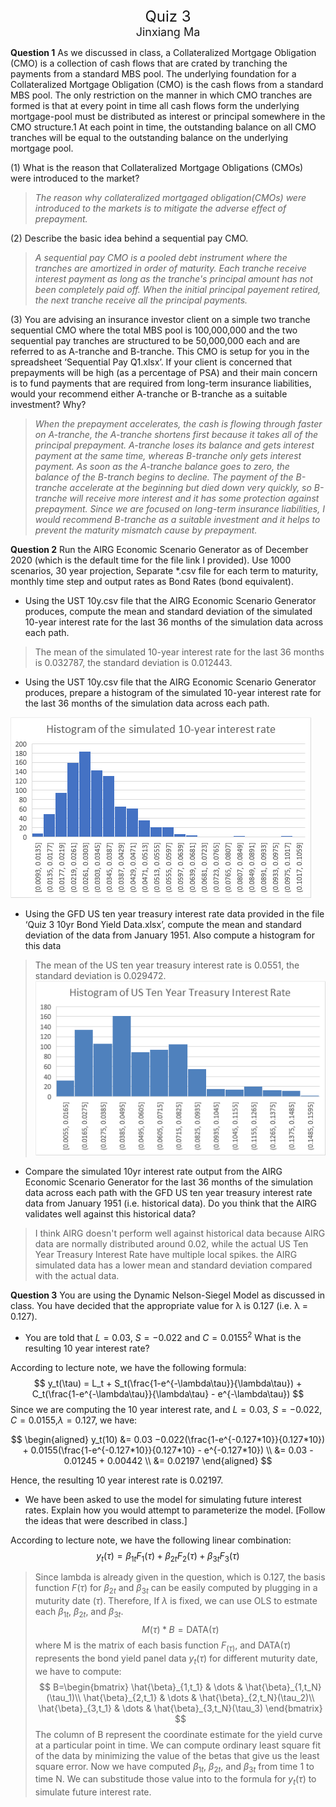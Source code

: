 
<center><font size="+2"> Quiz 3 </font></center>
<center><font size="+1"> Jinxiang Ma </font></center>

**Question 1**  As we discussed in class, a Collateralized Mortgage Obligation (CMO) is a collection of cash flows that are crated by tranching the payments from a standard MBS pool. The underlying foundation for a Collateralized Mortgage Obligation (CMO) is the cash flows from a standard MBS pool. The only restriction on the manner in which CMO tranches are formed is that at every point in time all cash flows form the underlying mortgage-pool must be distributed as interest or principal somewhere in the CMO structure.1 At each point in time, the outstanding balance on all CMO tranches will be equal to the outstanding balance on the underlying mortgage pool.

(1) What is the reason that Collateralized Mortgage Obligations (CMOs) were introduced to the market?


> _The reason why collateralized mortgaged obligation(CMOs) were introduced to the markets is to mitigate the adverse effect of prepayment._






(2) Describe the basic idea behind a sequential pay CMO.

 >_A sequential pay CMO is a pooled debt instrument where the tranches are amortized in order of maturity. Each tranche receive interest payment as long as the tranche's principal amount has not been completely paid off. When the initial principal payement retired, the next tranche receive all the principal payments._




(3) You are advising an insurance investor client on a simple two tranche sequential CMO where the total MBS pool is 100,000,000 and the two sequential pay tranches are structured to be 50,000,000 each and are referred to as A-tranche and B-tranche. This CMO is setup for you in the spreadsheet ‘Sequential Pay Q1.xlsx’. If your client is concerned that prepayments will be high (as a percentage of PSA) and their main concern is to fund payments that are required from long-term insurance liabilities, would your recommend either A-tranche or B-tranche as a suitable investment? Why?

>_When the prepayment accelerates, the cash is flowing through faster on A-tranche, the A-tranche shortens first because it takes all of the principal prepayment. A-tranche loses its balance and gets interest payment at the same time, whereas B-tranche only gets interest payment. As soon as the A-tranche balance goes to zero, the balance of the B-tranch begins to decline. The payment of the B-tranche accelerate at the beginning but died down very quickly, so B-tranche will receive more interest and it has some protection against prepayment. Since we are focused on long-term insurance liabilities, I would recommend B-tranche as a suitable investment and it helps to prevent the maturity mismatch cause by prepayment._ 




**Question 2** Run the AIRG Economic Scenario Generator as of December 2020
(which is the default time for the file link I provided). Use 1000 scenarios, 30 year projection, Separate *.csv file for each term to maturity, monthly time step and output rates as Bond Rates (bond equivalent).

- Using the UST 10y.csv file that the AIRG Economic Scenario Generator produces, compute the mean and standard deviation of the simulated 10-year interest rate for the last 36 months of the simulation data across each path.

> The mean of the simulated 10-year interest rate for the last 36 months is 0.032787, the standard deviation is 0.012443.

- Using the UST 10y.csv file that the AIRG Economic Scenario Generator produces, prepare a histogram of the simulated 10-year interest rate for the last 36 months of the simulation data across each path.

![图 1](images/47e1ee94d00f0fb4568657c3254ad63d44efdeae7261f1d3b908a82e2e19847a.png)  


- Using the GFD US ten year treasury interest rate data provided in the file ‘Quiz 3 10yr Bond Yield Data.xlsx’, compute the mean and standard deviation of the data from January 1951. Also compute a histogram for this data
  
> The mean of the US ten year treasury interest rate is 0.0551, the standard deviation is 0.029472.
![图 2](images/b7acb64530bc66f93049200292fbaf732a909402a3f75cc9fd2b9cf23e20fcb4.png)  

  
- Compare the simulated 10yr interest rate output from the AIRG Economic Scenario Generator for the last 36 months of the simulation data across each path with the GFD US ten year treasury interest rate data from January 1951 (i.e. historical data). Do you think that the AIRG validates well against this historical data?

>I think AIRG doesn't perform well against historical data because AIRG data are normally distributed around 0.02, while the actual US Ten Year Treasury Interest Rate have multiple local spikes. the AIRG simulated data has a lower mean and standard deviation compared with the actual data. 




**Question 3** You are using the Dynamic Nelson-Siegel Model as discussed in class.
You have decided that the appropriate value for λ is 0.127 (i.e. λ = 0.127).

- You are told that $L = 0.03$, $S = −0.022$ and $C = 0.0155^2$ What is the resulting 10 year interest rate?

According to lecture note, we have the following formula:
$$
y_t(\tau) = L_t + S_t(\frac{1-e^{-\lambda\tau}}{\lambda\tau}) + C_t(\frac{1-e^{-\lambda\tau}}{\lambda\tau} - e^{-\lambda\tau})
$$
Since we are computing the 10 year interest rate, and $L = 0.03$, $S = −0.022$, $C = 0.0155$,$\lambda = 0.127$, we have:

$$
\begin{aligned}
    y_t(10) &= 0.03  −0.022(\frac{1-e^{-0.127*10}}{0.127*10}) + 0.0155(\frac{1-e^{-0.127*10}}{0.127*10} - e^{-0.127*10}) \\
    &= 0.03 - 0.01245 + 0.00442 \\
    &= 0.02197
\end{aligned}
$$

Hence, the resulting 10 year interest rate is 0.02197.

- We have been asked to use the model for simulating future interest rates. Explain how you would attempt to parameterize the model. [Follow the ideas that were described in class.]

According to lecture note, we have the following linear combination:
$$
y_t(\tau) = \beta_{1t} F_1(\tau) + \beta_{2t}F_2(\tau) + \beta_{3t}F_3(\tau)
$$

>Since lambda is already given in the question, which is 0.127, the basis function $F(\tau)$ for $\beta_{2t}$ and $\beta_{3t}$ can be easily computed by plugging in a muturity date $(\tau)$. Therefore, If $\lambda$ is fixed, we can use OLS to estmate each $\beta_{1t}$, $\beta_{2t}$, and $\beta_{3t}$. 
$$
M(\tau)*B = \text{DATA}(\tau)
$$
where M is the matrix of each basis function $F_{(\tau)}$, and $\text{DATA}(\tau)$ represents the bond yield panel data $y_t(\tau)$ for different muturity date, we have to compute:
$$
B=\begin{bmatrix}
\hat{\beta}_{1,t_1} & \dots & \hat{\beta}_{1,t_N}(\tau_1)\\
\hat{\beta}_{2,t_1} & \dots & \hat{\beta}_{2,t_N}(\tau_2)\\
\hat{\beta}_{3,t_1} & \dots & \hat{\beta}_{3,t_N}(\tau_3)
\end{bmatrix}
$$
The column of B represent the coordinate estimate for the yield curve at a particular point in time. We can compute ordinary least square fit of the data by minimizing the value of the betas that give us the least square error.
Now we have computed $\beta_{1t}$, $\beta_{2t}$, and $\beta_{3t}$ from time 1 to time N. We can substitude those value into to the formula for $y_t(\tau)$ to simulate future interest rate. 